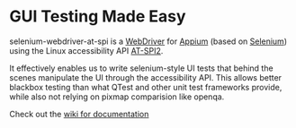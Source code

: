 <!--
    SPDX-License-Identifier: CC0-1.0
    SPDX-FileCopyrightText: 2022 Harald Sitter <sitter@kde.org>
-->

# GUI Testing Made Easy

selenium-webdriver-at-spi is a [WebDriver](https://www.w3.org/TR/webdriver/) for [Appium](https://appium.io) (based on [Selenium](https://www.selenium.dev/)) using the Linux accessibility API [AT-SPI2](https://www.freedesktop.org/wiki/Accessibility/AT-SPI2/).

It effectively enables us to write selenium-style UI tests that behind the scenes manipulate the UI through the accessibility API.
This allows better blackbox testing than what QTest and other unit test frameworks provide, while also not relying on pixmap comparision like openqa.

Check out the [wiki for documentation](https://invent.kde.org/sdk/selenium-webdriver-at-spi/-/wikis/home)
